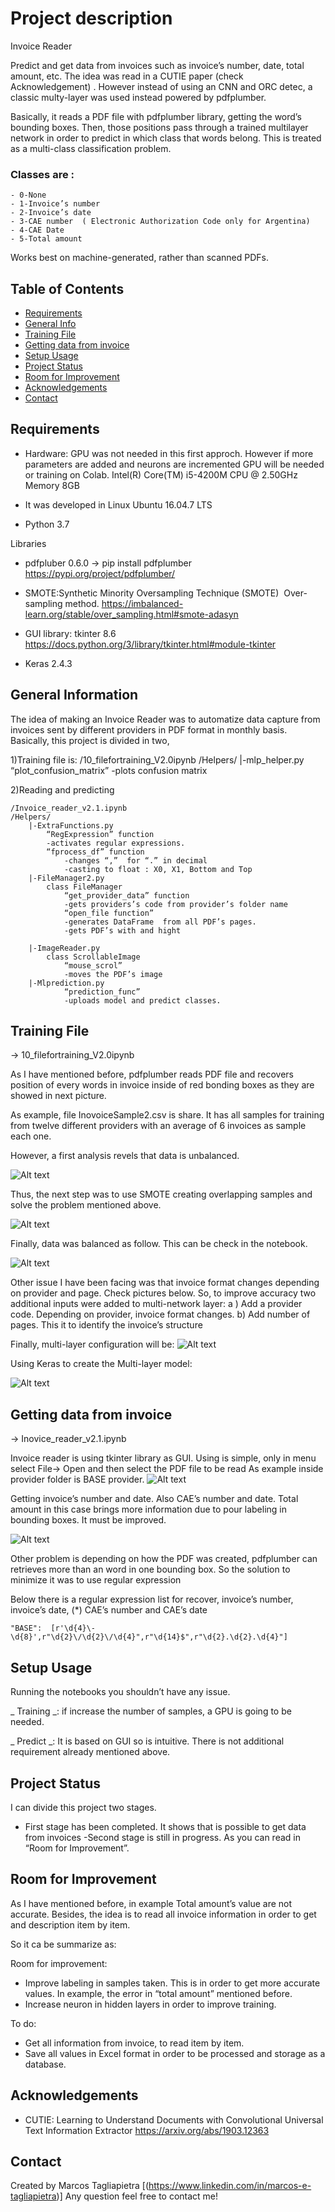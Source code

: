 # Project description

Invoice Reader

Predict and get data from invoices  such as  invoice’s number, date, total amount, etc. 
The idea was read in a CUTIE paper (check Acknowledgement) . However instead of using an CNN and ORC detec, a classic multy-layer was used instead  powered by pdfplumber.

Basically, it reads a PDF file with pdfplumber library, getting the word’s bounding boxes. Then, those positions pass through a trained  multilayer network  in order to predict in which class that words belong. This is treated as a multi-class classification problem.

### Classes are :
	- 0-None
	- 1-Invoice’s number
	- 2-Invoice’s date
	- 3-CAE number  ( Electronic Authorization Code only for Argentina)
	- 4-CAE Date 
	- 5-Total amount

Works best on machine-generated, rather than scanned PDFs.

## Table of Contents
* [Requirements](#requirements)
* [General Info](#general-information)
* [Training File](#training-file)
* [Getting data from invoice](#getting-data-from-invoice)
* [Setup Usage](#setup-usage)
* [Project Status](#project-status)
* [Room for Improvement](#room-for-improvement)
* [Acknowledgements](#acknowledgements)
* [Contact](#contact)


##  Requirements

- Hardware: GPU was not needed in this first approch. However if more parameters are added and neurons are incremented  GPU will be needed or training on Colab.
Intel(R) Core(TM) i5-4200M CPU @ 2.50GHz Memory 8GB

- It was developed in Linux Ubuntu 16.04.7 LTS

- Python 3.7

Libraries
- pdfpluber 0.6.0 → pip install pdfplumber
https://pypi.org/project/pdfplumber/

- SMOTE:Synthetic Minority Oversampling Technique (SMOTE) 
Over-sampling method.
https://imbalanced-learn.org/stable/over_sampling.html#smote-adasyn


- GUI library: tkinter 8.6
https://docs.python.org/3/library/tkinter.html#module-tkinter

- Keras 2.4.3

## General Information

The idea of making an Invoice Reader was to automatize data capture from invoices sent by different providers in PDF format in monthly basis.
Basically, this project is divided in two,

1)Training
file is:
	/10_filefortraining_V2.0ipynb 
	/Helpers/
		|-mlp_helper.py
			“plot_confusion_matrix”
			-plots confusion matrix

2)Reading and predicting

	/Invoice_reader_v2.1.ipynb
	/Helpers/
		|-ExtraFunctions.py
			“RegExpression” function
			-activates regular expressions.
			“fprocess_df” function
				-changes “,”  for “.” in decimal
				-casting to float : X0, X1, Bottom and Top 
		|-FileManager2.py
			class FileManager
				“get_provider_data” function 
				-gets providers’s code from provider’s folder name
				“open_file function” 
				-generates DataFrame  from all PDF’s pages.
				-gets PDF’s with and hight 
				
		|-ImageReader.py
			class ScrollableImage
				“mouse_scrol”
				-moves the PDF’s image
		|-Mlprediction.py
				“prediction_func”
				-uploads model and predict classes. 


## Training File 
→ 10_filefortraining_V2.0ipynb 

As I have mentioned before, pdfplumber reads PDF file and recovers position of every words in invoice inside of red bonding boxes as they are showed in next picture.





As example, file InovoiceSample2.csv is share. It has all samples for training from twelve different providers with an average of 6 invoices as sample each one.

However, a first analysis revels  that data is unbalanced.

![Alt text](/pic/Unbalanced.png?raw=true "Unbalanced data")








Thus, the next step was to use SMOTE creating overlapping samples and solve the problem mentioned above.

![Alt text](/pic/SMOTE.png?raw=true "SMOTE code")





Finally, data was balanced as follow. This can be check in the notebook.

![Alt text](/pic/Balanced.png?raw=true "Balanced data")









Other issue I have been facing was that  invoice format changes depending on provider and page. Check pictures  below. 
So, to improve accuracy two additional inputs were added  to multi-network layer:
	a ) Add a provider code. Depending on provider, invoice format changes.
	b) Add number of pages. This it to identify the invoice’s structure

Finally, multi-layer configuration will be:
![Alt text](/pic/model.png?raw=true "final Mul-layer model")













Using Keras to create the Multi-layer model:

![Alt text](/pic/MultiLayer.png?raw=true "final Mul-layer model")











	
## Getting data from invoice 
→ Inovice_reader_v2.1.ipynb 

Invoice reader is using tkinter library as GUI. 
Using is simple, only in menu select File→ Open and then select the PDF file to be read
As example inside provider folder is BASE provider.
![Alt text](/pic/Reader1.png?raw=true "Example of using")

Getting invoice’s number and date. Also CAE’s number and date. Total amount in this case brings more information due to pour labeling in bounding boxes. It must be improved.

![Alt text](/pic/Read2.png?raw=true "Example of using")


Other problem is depending on how the PDF was created, pdfplumber can retrieves more than an word in one bounding box. 
So the solution to minimize it was to use regular expression

Below there is a regular  expression list for recover, invoice’s number, invoice’s date, (*) 	CAE’s number and CAE’s date

	"BASE":  [r'\d{4}\-\d{8}',r"\d{2}\/\d{2}\/\d{4}",r"\d{14}$",r"\d{2}.\d{2}.\d{4}"]



## Setup Usage
Running the notebooks you shouldn’t have any issue.

_ Training _: if increase the number of samples, a GPU is going to be needed.

_ Predict _: It is based on GUI so is intuitive. There is not additional requirement already mentioned  above.

## Project Status
I can divide this project two stages.

- First stage has been completed. It shows that is possible to get data from invoices
-Second stage is still in progress. As you can read in “Room for Improvement”. 
	


## Room for Improvement

As I have mentioned before, in example Total amount’s value are not accurate. 
Besides, the idea is to read all invoice information in order to get and description item by item. 

So it ca be summarize as:

Room for improvement:
- Improve  labeling in samples taken. This is in order to get  more accurate values. In example, the error in “total amount” mentioned before. 
- Increase  neuron in hidden layers in order to improve  training.

To do:
- Get all information from invoice, to read item by item.
- Save all values in Excel format in order to be processed and storage as a database.


## Acknowledgements

-  CUTIE: Learning to Understand Documents with Convolutional Universal Text
Information Extractor
https://arxiv.org/abs/1903.12363



## Contact
Created by Marcos Tagliapietra [(https://www.linkedin.com/in/marcos-e-tagliapietra)]
Any question feel free to contact me!


